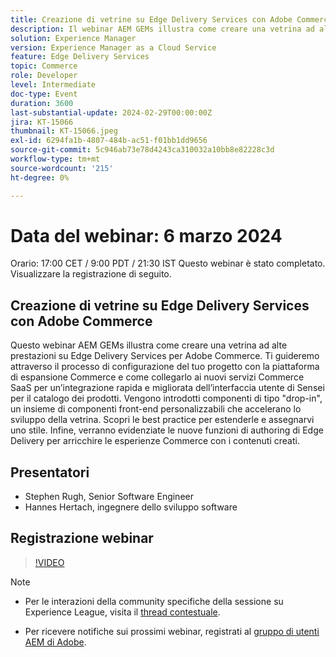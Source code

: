 ```yaml
---
title: Creazione di vetrine su Edge Delivery Services con Adobe Commerce
description: Il webinar AEM GEMs illustra come creare una vetrina ad alte prestazioni su Edge Delivery Services per Adobe Commerce, con informazioni su configurazione del progetto, integrazione Commerce SaaS, componenti front-end personalizzabili e nuove funzioni di authoring per migliorare le esperienze Commerce.
solution: Experience Manager
version: Experience Manager as a Cloud Service
feature: Edge Delivery Services
topic: Commerce
role: Developer
level: Intermediate
doc-type: Event
duration: 3600
last-substantial-update: 2024-02-29T00:00:00Z
jira: KT-15066
thumbnail: KT-15066.jpeg
exl-id: 6294fa1b-4807-484b-ac51-f01bb1dd9656
source-git-commit: 5c946ab73e78d4243ca310032a10bb8e82228c3d
workflow-type: tm+mt
source-wordcount: '215'
ht-degree: 0%

---
```


# Data del webinar: 6 marzo 2024

Orario: 17:00 CET / 9:00 PDT / 21:30 IST
Questo webinar è stato completato. Visualizzare la registrazione di seguito.

## Creazione di vetrine su Edge Delivery Services con Adobe Commerce

Questo webinar AEM GEMs illustra come creare una vetrina ad alte prestazioni su Edge Delivery Services per Adobe Commerce. Ti guideremo attraverso il processo di configurazione del tuo progetto con la piattaforma di espansione Commerce e come collegarlo ai nuovi servizi Commerce SaaS per un’integrazione rapida e migliorata dell’interfaccia utente di Sensei per il catalogo dei prodotti. Vengono introdotti componenti di tipo &quot;drop-in&quot;, un insieme di componenti front-end personalizzabili che accelerano lo sviluppo della vetrina. Scopri le best practice per estenderle e assegnarvi uno stile. Infine, verranno evidenziate le nuove funzioni di authoring di Edge Delivery per arricchire le esperienze Commerce con i contenuti creati.

## Presentatori

* Stephen Rugh, Senior Software Engineer
* Hannes Hertach, ingegnere dello sviluppo software

## Registrazione webinar

>[!VIDEO](https://video.tv.adobe.com/v/3427729)

>[!NOTE]
> 
>* Per le interazioni della community specifiche della sessione su Experience League, visita il [thread contestuale](https://adobe.ly/48m4dEm).
>
>* Per ricevere notifiche sui prossimi webinar, registrati al [gruppo di utenti AEM di Adobe](https://aem-augs.adobe.com/).
